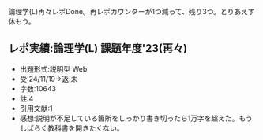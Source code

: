 ﻿---
layout: post
categories: [慶應通信, 進捗]
tags: [慶應通信, レポート実績, 論理学L]
author: tmo
---
論理学(L)再々レポDone。再レポカウンターが1つ減って、残り3つ。とりあえず休もう。

## レポ実績:論理学(L) 課題年度'23(再々)
* 出題形式:説明型 Web
* 受:24/11/19→返:未
* 字数:10643
* 註:4
* 引用文献:1
* 感想:説明が不足している箇所をしっかり書き切ったら1万字を超えた。もうしばらく教科書を開きたくない。